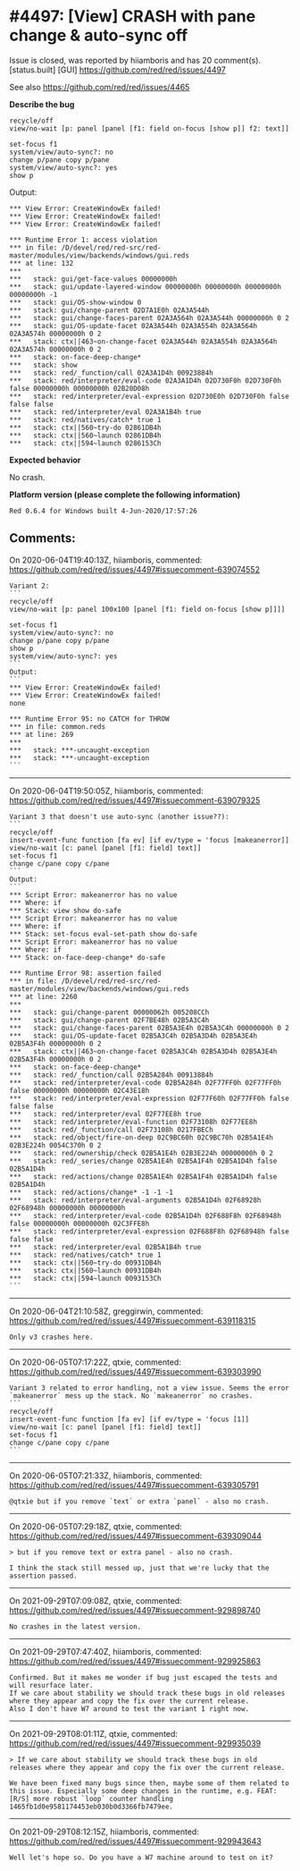 
#4497: [View] CRASH with pane change & auto-sync off
================================================================================
Issue is closed, was reported by hiiamboris and has 20 comment(s).
[status.built] [GUI]
<https://github.com/red/red/issues/4497>

See also https://github.com/red/red/issues/4465

**Describe the bug**
```
recycle/off
view/no-wait [p: panel [panel [f1: field on-focus [show p]] f2: text]]

set-focus f1
system/view/auto-sync?: no
change p/pane copy p/pane
system/view/auto-sync?: yes
show p
```
Output:
```
*** View Error: CreateWindowEx failed!                                                                  
*** View Error: CreateWindowEx failed!                                                                  
*** View Error: CreateWindowEx failed!                                                                  
                                                                                                        
*** Runtime Error 1: access violation                                                                   
*** in file: /D/devel/red/red-src/red-master/modules/view/backends/windows/gui.reds                     
*** at line: 132                                                                                        
***                                                                                                     
***   stack: gui/get-face-values 00000000h                                                              
***   stack: gui/update-layered-window 00000000h 00000000h 00000000h 00000000h -1                       
***   stack: gui/OS-show-window 0                                                                       
***   stack: gui/change-parent 02D7A1E0h 02A3A544h                                                      
***   stack: gui/change-faces-parent 02A3A564h 02A3A544h 00000000h 0 2                                  
***   stack: gui/OS-update-facet 02A3A544h 02A3A554h 02A3A564h 02A3A574h 00000000h 0 2                  
***   stack: ctx||463~on-change-facet 02A3A544h 02A3A554h 02A3A564h 02A3A574h 00000000h 0 2             
***   stack: on-face-deep-change*                                                                       
***   stack: show                                                                                       
***   stack: red/_function/call 02A3A1D4h 00923884h                                                     
***   stack: red/interpreter/eval-code 02A3A1D4h 02D730F0h 02D730F0h false 00000000h 00000000h 02B20D08h
***   stack: red/interpreter/eval-expression 02D730E0h 02D730F0h false false false                      
***   stack: red/interpreter/eval 02A3A1B4h true                                                        
***   stack: red/natives/catch* true 1                                                                  
***   stack: ctx||560~try-do 02861DB4h                                                                  
***   stack: ctx||560~launch 02861DB4h                                                                  
***   stack: ctx||594~launch 0286153Ch                                                                  
```

**Expected behavior**

No crash.

**Platform version (please complete the following information)**
```
Red 0.6.4 for Windows built 4-Jun-2020/17:57:26
```



Comments:
--------------------------------------------------------------------------------

On 2020-06-04T19:40:13Z, hiiamboris, commented:
<https://github.com/red/red/issues/4497#issuecomment-639074552>

    Variant 2:
    ```
    recycle/off
    view/no-wait [p: panel 100x100 [panel [f1: field on-focus [show p]]]]
    
    set-focus f1
    system/view/auto-sync?: no
    change p/pane copy p/pane
    show p
    system/view/auto-sync?: yes
    ```
    Output:
    ```
    *** View Error: CreateWindowEx failed!    
    *** View Error: CreateWindowEx failed!    
    none                                      
                                              
    *** Runtime Error 95: no CATCH for THROW  
    *** in file: common.reds                  
    *** at line: 269                          
    ***                                       
    ***   stack: ***-uncaught-exception       
    ***   stack: ***-uncaught-exception       
    ```

--------------------------------------------------------------------------------

On 2020-06-04T19:50:05Z, hiiamboris, commented:
<https://github.com/red/red/issues/4497#issuecomment-639079325>

    Variant 3 that doesn't use auto-sync (another issue??):
    ```
    recycle/off
    insert-event-func function [fa ev] [if ev/type = 'focus [makeanerror]]
    view/no-wait [c: panel [panel [f1: field] text]]
    set-focus f1
    change c/pane copy c/pane
    ```
    Output:
    ```
    *** Script Error: makeanerror has no value                                                                
    *** Where: if                                                                                             
    *** Stack: view show do-safe                                                                              
    *** Script Error: makeanerror has no value                                                                
    *** Where: if                                                                                             
    *** Stack: set-focus eval-set-path show do-safe                                                           
    *** Script Error: makeanerror has no value                                                                
    *** Where: if                                                                                             
    *** Stack: on-face-deep-change* do-safe                                                                   
                                                                                                              
    *** Runtime Error 98: assertion failed                                                                    
    *** in file: /D/devel/red/red-src/red-master/modules/view/backends/windows/gui.reds                       
    *** at line: 2260                                                                                         
    ***                                                                                                       
    ***   stack: gui/change-parent 00000062h 005208CCh                                                        
    ***   stack: gui/change-parent 02F7BE48h 02B5A3C4h                                                        
    ***   stack: gui/change-faces-parent 02B5A3E4h 02B5A3C4h 00000000h 0 2                                    
    ***   stack: gui/OS-update-facet 02B5A3C4h 02B5A3D4h 02B5A3E4h 02B5A3F4h 00000000h 0 2                    
    ***   stack: ctx||463~on-change-facet 02B5A3C4h 02B5A3D4h 02B5A3E4h 02B5A3F4h 00000000h 0 2               
    ***   stack: on-face-deep-change*                                                                         
    ***   stack: red/_function/call 02B5A284h 00913884h                                                       
    ***   stack: red/interpreter/eval-code 02B5A284h 02F77FF0h 02F77FF0h false 00000000h 00000000h 02C43E18h  
    ***   stack: red/interpreter/eval-expression 02F77F60h 02F77FF0h false false false                        
    ***   stack: red/interpreter/eval 02F77EE8h true                                                          
    ***   stack: red/interpreter/eval-function 02F73108h 02F77EE8h                                            
    ***   stack: red/_function/call 02F73108h 0217FBECh                                                       
    ***   stack: red/object/fire-on-deep 02C9BC60h 02C9BC70h 02B5A1E4h 02B3E224h 0054C370h 0 2                
    ***   stack: red/ownership/check 02B5A1E4h 02B3E224h 00000000h 0 2                                        
    ***   stack: red/_series/change 02B5A1E4h 02B5A1F4h 02B5A1D4h false 02B5A1D4h                             
    ***   stack: red/actions/change 02B5A1E4h 02B5A1F4h 02B5A1D4h false 02B5A1D4h                             
    ***   stack: red/actions/change* -1 -1 -1                                                                 
    ***   stack: red/interpreter/eval-arguments 02B5A1D4h 02F68928h 02F68948h 00000000h 00000000h             
    ***   stack: red/interpreter/eval-code 02B5A1D4h 02F688F8h 02F68948h false 00000000h 00000000h 02C3FFE8h  
    ***   stack: red/interpreter/eval-expression 02F688F8h 02F68948h false false false                        
    ***   stack: red/interpreter/eval 02B5A1B4h true                                                          
    ***   stack: red/natives/catch* true 1                                                                    
    ***   stack: ctx||560~try-do 00931DB4h                                                                    
    ***   stack: ctx||560~launch 00931DB4h                                                                    
    ***   stack: ctx||594~launch 0093153Ch                                                                    
    ```

--------------------------------------------------------------------------------

On 2020-06-04T21:10:58Z, greggirwin, commented:
<https://github.com/red/red/issues/4497#issuecomment-639118315>

    Only v3 crashes here. 

--------------------------------------------------------------------------------

On 2020-06-05T07:17:22Z, qtxie, commented:
<https://github.com/red/red/issues/4497#issuecomment-639303990>

    Variant 3 related to error handling, not a view issue. Seems the error `makeanerror` mess up the stack. No `makeanerror` no crashes.
    ```
    recycle/off
    insert-event-func function [fa ev] [if ev/type = 'focus [1]]
    view/no-wait [c: panel [panel [f1: field] text]]
    set-focus f1
    change c/pane copy c/pane
    ```

--------------------------------------------------------------------------------

On 2020-06-05T07:21:33Z, hiiamboris, commented:
<https://github.com/red/red/issues/4497#issuecomment-639305791>

    @qtxie but if you remove `text` or extra `panel` - also no crash.

--------------------------------------------------------------------------------

On 2020-06-05T07:29:18Z, qtxie, commented:
<https://github.com/red/red/issues/4497#issuecomment-639309044>

    > but if you remove text or extra panel - also no crash.
    
    I think the stack still messed up, just that we're lucky that the assertion passed.

--------------------------------------------------------------------------------

On 2021-09-29T07:09:08Z, qtxie, commented:
<https://github.com/red/red/issues/4497#issuecomment-929898740>

    No crashes in the latest version.

--------------------------------------------------------------------------------

On 2021-09-29T07:47:40Z, hiiamboris, commented:
<https://github.com/red/red/issues/4497#issuecomment-929925863>

    Confirmed. But it makes me wonder if bug just escaped the tests and will resurface later.
    If we care about stability we should track these bugs in old releases where they appear and copy the fix over the current release.
    Also I don't have W7 around to test the variant 1 right now.

--------------------------------------------------------------------------------

On 2021-09-29T08:01:11Z, qtxie, commented:
<https://github.com/red/red/issues/4497#issuecomment-929935039>

    > If we care about stability we should track these bugs in old releases where they appear and copy the fix over the current release.
    
    We have been fixed many bugs since then, maybe some of them related to this issue. Especially some deep changes in the runtime, e.g. FEAT: [R/S] more robust `loop` counter handling 1465fb1d0e9581174453eb030b0d3366fb7479ee.

--------------------------------------------------------------------------------

On 2021-09-29T08:12:15Z, hiiamboris, commented:
<https://github.com/red/red/issues/4497#issuecomment-929943643>

    Well let's hope so. Do you have a W7 machine around to test on it?

